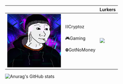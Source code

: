 | | | Lurkers |
| --- | --- | --- |
| [![morektz](imgs/morektzs.png "morektz")](https://morektz.softr.app/) | ⛓️Cryptoz <p> 🎮Gaming <p> ⛔GotNoMoney | ![](https://komarev.com/ghpvc/?username=morektz) |

![Anurag's GitHub stats](https://github-readme-stats.vercel.app/api?username=morektz&show_icons=true&theme=radical)

